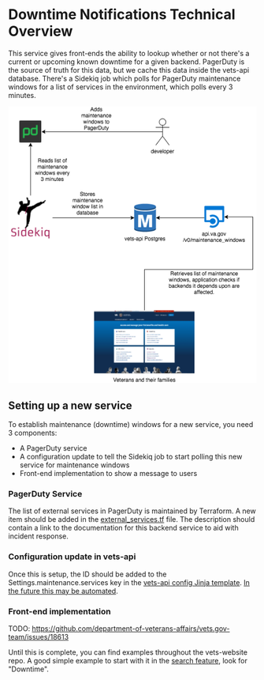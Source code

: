 # Downtime Notifications Technical Overview

This service gives front-ends the ability to lookup whether or not there's a current or upcoming known downtime for a given backend. PagerDuty is the source of truth for this data, but we cache this data inside the vets-api database. There's a Sidekiq job which polls for PagerDuty maintenance windows for a list of services in the environment, which polls every 3 minutes.

![Downtime Notifications Technical Diagram](https://github.com/department-of-veterans-affairs/va.gov-team/blob/master/products/global/downtime-notifications/DowntimeNotifications.png)

## Setting up a new service

To establish maintenance (downtime) windows for a new service, you need 3 components:

- A PagerDuty service
- A configuration update to tell the Sidekiq job to start polling this new service for maintenance windows
- Front-end implementation to show a message to users

### PagerDuty Service

The list of external services in PagerDuty is maintained by Terraform. A new item should be added in the [external_services.tf](https://github.com/department-of-veterans-affairs/devops/blob/master/terraform/environments/dsva-pagerduty/external_services.tf) file. The description should contain a link to the documentation for this backend service to aid with incident response.

### Configuration update in vets-api

Once this is setup, the ID should be added to the Settings.maintenance.services key in the [vets-api config Jinja template](https://github.com/department-of-veterans-affairs/devops/blob/master/ansible/deployment/config/vets-api/prod-settings.local.yml.j2). [In the future this may be automated](https://github.com/department-of-veterans-affairs/vets.gov-team/issues/18599).

### Front-end implementation

TODO: https://github.com/department-of-veterans-affairs/vets.gov-team/issues/18613

Until this is complete, you can find examples throughout the vets-website repo. A good simple example to start with it in the [search feature](https://github.com/department-of-veterans-affairs/vets-website/blob/master/src/applications/search/containers/SearchApp.jsx), look for "Downtime".
